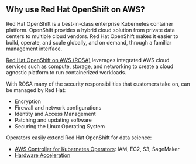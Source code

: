 ## Why use Red Hat OpenShift on AWS?

Red Hat OpenShift is a best-in-class enterprise Kubernetes container platform.
OpenShift provides a hybrid cloud solution from private data centers to multiple cloud vendors.
Red Hat OpenShift makes it easier to build, operate, and scale globally, and on demand,
through a familiar management interface.

[Red Hat OpenShift on AWS (ROSA)](https://aws.amazon.com/rosa/) leverages integrated
AWS cloud services such as compute, storage, and networking to create a cloud agnostic
platform to run containerized workloads.

With ROSA many of the security responsibilities that customers take on, can be managed by Red Hat:

- Encryption
- Firewall and network configurations
- Identity and Access Management
- Patching and updating software
- Securing the Linux Operating System

Operators easily extend Red Hat OpenShift for data science:

- [AWS Controller for Kubernetes Operators](https://operatorhub.io/?provider=%5B%22Amazon%22%5D): IAM, EC2, S3, SageMaker
- [Hardware Acceleration](https://catalog.redhat.com/software/containers/nvidia/gpu-operator/5f9b0279ac3db90370a2128d)
